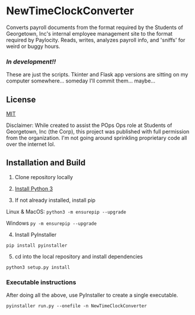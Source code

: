 # NewTimeClockConverter

Converts payroll documents from the format required by the Students of Georgetown, Inc's internal employee management site to the format required by Paylocity. Reads, writes, analyzes payroll info, and 'sniffs' for weird or buggy hours.

### _In development!!_

These are just the scripts. Tkinter and Flask app versions are sitting on my computer somewhere... someday I'll commit them... maybe...

## License
[MIT](https://choosealicense.com/licenses/mit/)

Disclaimer: While created to assist the POps Ops role at Students of Georgetown, Inc (the Corp), this project was published with full permission from the organization. I'm not going around sprinkling proprietary code all over the internet lol.





## Installation and Build

1. Clone repository locally

2. [Install Python 3](https://www.python.org/downloads/)

3. If not already installed, install pip

Linux & MacOS: ```python3 -m ensurepip --upgrade```

Windows ```py -m ensurepip --upgrade```

4. Install PyInstaller

```pip install pyinstaller```

5. cd into the local repository and install dependencies

```python3 setup.py install```


### Executable instructions
After doing all the above, use PyInstaller to create a single executable. 

```pyinstaller run.py --onefile -n NewTimeClockConverter ```

